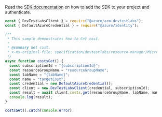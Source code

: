 Read the [SDK documentation](https://github.com/Azure/azure-sdk-for-js/blob/%40azure%2Farm-devtestlabs_4.0.1/sdk/devtestlabs/arm-devtestlabs/README.md) on how to add the SDK to your project and authenticate.

```javascript
const { DevTestLabsClient } = require("@azure/arm-devtestlabs");
const { DefaultAzureCredential } = require("@azure/identity");

/**
 * This sample demonstrates how to Get cost.
 *
 * @summary Get cost.
 * x-ms-original-file: specification/devtestlabs/resource-manager/Microsoft.DevTestLab/stable/2018-09-15/examples/Costs_Get.json
 */
async function costsGet() {
  const subscriptionId = "{subscriptionId}";
  const resourceGroupName = "resourceGroupName";
  const labName = "{labName}";
  const name = "targetCost";
  const credential = new DefaultAzureCredential();
  const client = new DevTestLabsClient(credential, subscriptionId);
  const result = await client.costs.get(resourceGroupName, labName, name);
  console.log(result);
}

costsGet().catch(console.error);
```
